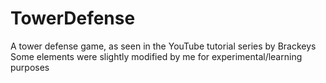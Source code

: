 # TowerDefense
A tower defense game, as seen in the YouTube tutorial series by Brackeys
Some elements were slightly modified by me for experimental/learning purposes
